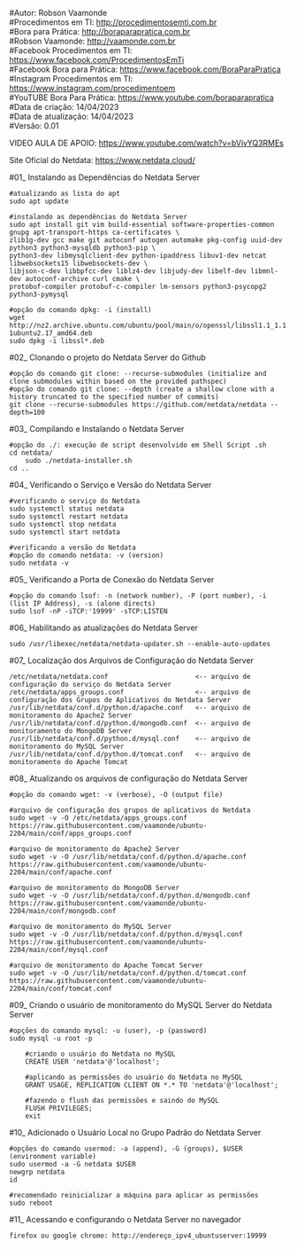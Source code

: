 #Autor: Robson Vaamonde<br>
#Procedimentos em TI: http://procedimentosemti.com.br<br>
#Bora para Prática: http://boraparapratica.com.br<br>
#Robson Vaamonde: http://vaamonde.com.br<br>
#Facebook Procedimentos em TI: https://www.facebook.com/ProcedimentosEmTi<br>
#Facebook Bora para Prática: https://www.facebook.com/BoraParaPratica<br>
#Instagram Procedimentos em TI: https://www.instagram.com/procedimentoem<br>
#YouTUBE Bora Para Prática: https://www.youtube.com/boraparapratica<br>
#Data de criação: 14/04/2023<br>
#Data de atualização: 14/04/2023<br>
#Versão: 0.01<br>

VIDEO AULA DE APOIO: https://www.youtube.com/watch?v=bVivYQ3RMEs

Site Oficial do Netdata: https://www.netdata.cloud/<br>

#01_ Instalando as Dependências do Netdata Server<br>

	#atualizando as lista do apt
	sudo apt update

	#instalando as dependências do Netdata Server
	sudo apt install git vim build-essential software-properties-common gnupg apt-transport-https ca-certificates \
	zlib1g-dev gcc make git autoconf autogen automake pkg-config uuid-dev python3 python3-mysqldb python3-pip \
	python3-dev libmysqlclient-dev python-ipaddress libuv1-dev netcat libwebsockets15 libwebsockets-dev \
	libjson-c-dev libbpfcc-dev liblz4-dev libjudy-dev libelf-dev libmnl-dev autoconf-archive curl cmake \
	protobuf-compiler protobuf-c-compiler lm-sensors python3-psycopg2 python3-pymysql
	
	#opção do comando dpkg: -i (install)
	wget http://nz2.archive.ubuntu.com/ubuntu/pool/main/o/openssl/libssl1.1_1.1.1f-1ubuntu2.17_amd64.deb
	sudo dpkg -i libssl*.deb

#02_ Clonando o projeto do Netdata Server do Github<br>

	#opção do comando git clone: --recurse-submodules (initialize and clone submodules within based on the provided pathspec)
	#opção do comando git clone: --depth (create a shallow clone with a history truncated to the specified number of commits)
	git clone --recurse-submodules https://github.com/netdata/netdata --depth=100

#03_ Compilando e Instalando o Netdata Server<br>

	#opção do ./: execução de script desenvolvido em Shell Script .sh
	cd netdata/
		sudo ./netdata-installer.sh
	cd ..

#04_ Verificando o Serviço e Versão do Netdata Server<br>

	#verificando o serviço do Netdata
	sudo systemctl status netdata
	sudo systemctl restart netdata
	sudo systemctl stop netdata
	sudo systemctl start netdata

	#verificando a versão do Netdata
	#opção do comando netdata: -v (version)
	sudo netdata -v

#05_ Verificando a Porta de Conexão do Netdata Server<br>

	#opção do comando lsof: -n (network number), -P (port number), -i (list IP Address), -s (alone directs)
	sudo lsof -nP -iTCP:'19999' -sTCP:LISTEN

#06_ Habilitando as atualizações do Netdata Server

	sudo /usr/libexec/netdata/netdata-updater.sh --enable-auto-updates

#07_ Localização dos Arquivos de Configuração do Netdata Server<br>

	/etc/netdata/netdata.conf                      <-- arquivo de configuração do serviço do Netdata Server
	/etc/netdata/apps_groups.conf                  <-- arquivo de configuração dos Grupos de Aplicativos do Netdata Server
	/usr/lib/netdata/conf.d/python.d/apache.conf   <-- arquivo de monitoramento do Apache2 Server
	/usr/lib/netdata/conf.d/python.d/mongodb.conf  <-- arquivo de monitoramento do MongoDB Server
	/usr/lib/netdata/conf.d/python.d/mysql.conf    <-- arquivo de monitoramento do MySQL Server
	/usr/lib/netdata/conf.d/python.d/tomcat.conf   <-- arquivo de monitoramento do Apache Tomcat

#08_ Atualizando os arquivos de configuração do Netdata Server<br>

	#opção do comando wget: -v (verbose), -O (output file)

	#arquivo de configuração dos grupos de aplicativos do Netdata
	sudo wget -v -O /etc/netdata/apps_groups.conf https://raw.githubusercontent.com/vaamonde/ubuntu-2204/main/conf/apps_groups.conf

	#arquivo de monitoramento do Apache2 Server
	sudo wget -v -O /usr/lib/netdata/conf.d/python.d/apache.conf https://raw.githubusercontent.com/vaamonde/ubuntu-2204/main/conf/apache.conf

	#arquivo de monitoramento do MongoDB Server
	sudo wget -v -O /usr/lib/netdata/conf.d/python.d/mongodb.conf https://raw.githubusercontent.com/vaamonde/ubuntu-2204/main/conf/mongodb.conf

	#arquivo de monitoramento do MySQL Server
	sudo wget -v -O /usr/lib/netdata/conf.d/python.d/mysql.conf https://raw.githubusercontent.com/vaamonde/ubuntu-2204/main/conf/mysql.conf

	#arquivo de monitoramento do Apache Tomcat Server
	sudo wget -v -O /usr/lib/netdata/conf.d/python.d/tomcat.conf https://raw.githubusercontent.com/vaamonde/ubuntu-2204/main/conf/tomcat.conf

#09_ Criando o usuário de monitoramento do MySQL Server do Netdata Server<br>

	#opções do comando mysql: -u (user), -p (password)
	sudo mysql -u root -p

		#criando o usuário do Netdata no MySQL
		CREATE USER 'netdata'@'localhost';

		#aplicando as permissões do usuário do Netdata no MySQL
		GRANT USAGE, REPLICATION CLIENT ON *.* TO 'netdata'@'localhost';

		#fazendo o flush das permissões e saindo do MySQL
		FLUSH PRIVILEGES;
		exit

#10_ Adicionado o Usuário Local no Grupo Padrão do Netdata Server<br>

	#opções do comando usermod: -a (append), -G (groups), $USER (environment variable)
	sudo usermod -a -G netdata $USER
	newgrp netdata
	id
	
	#recomendado reinicializar a máquina para aplicar as permissões
	sudo reboot

#11_ Acessando e configurando o Netdata Server no navegador<br>

	firefox ou google chrome: http://endereço_ipv4_ubuntuserver:19999